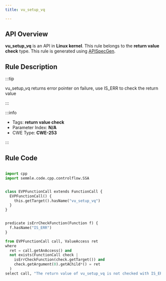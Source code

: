 ```yaml
---
title: vu_setup_vq

---
```



## API Overview
**vu_setup_vq** is an API in **Linux kernel**. This rule belongs to the **return value check** type. This rule is generated using [APISpecGen](../../tools/APISpecGen).
## Rule Description

:::tip

vu_setup_vq returns error pointer on failure, use IS_ERR to check the return value

:::

:::info

- Tags: **return value check**
- Parameter Index: **N/A**
- CWE Type: **CWE-253**

:::

## Rule Code
```python

import cpp
import semmle.code.cpp.controlflow.SSA


class EVPFunctionCall extends FunctionCall {
  EVPFunctionCall() {
    this.getTarget().hasName("vu_setup_vq")
  }
}


predicate isErrCheckFunction(Function f) {
  f.hasName("IS_ERR") 
}

from EVPFunctionCall call, ValueAccess ret
where
  ret = call.getAnAccess() and
  not exists(FunctionCall check |
    isErrCheckFunction(check.getTarget()) and
    check.getArgument(0).getAChild*() = ret
  )
select call, "The return value of vu_setup_vq is not checked with IS_ERR."
    
```